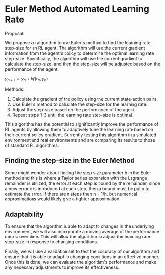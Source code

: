 # Euler Method Automated Learning Rate

Proposal:

We propose an algorithm to use Euler's method to find the learning rate step-size for an RL agent. The algorithm will use the current gradient information from the agent's policy to determine the optimal learning rate step-size. Specifically, the algorithm will use the current gradient to calculate the step-size, and then the step-size will be adjusted based on the performance of the agent.

$y_{n+1} = y_{n} + hf(t_{n},y_{n})$

Methods:

1. Calculate the gradient of the policy using the current state-action pairs.
2. Use Euler's method to calculate the step-size for the learning rate.
3. Adjust the step-size based on the performance of the agent.
4. Repeat steps 1-3 until the learning rate step-size is optimal.

This algorithm has the potential to significantly improve the performance of RL agents by allowing them to adaptively tune the learning rate based on their current policy gradient. Currently testing this algorithm in a simulated environment and real environments and are comparing its results to those of standard RL algorithms.

## Finding the step-size in the Euler Method
Some might wonder about finding the step size parameter h in the Euler method and this is where a Taylor series expansion with the Lagrange remainder is utilized, the error at each step is bound by the remainder, since a new error $\delta$ is introduced at each step, then a bound must be put x to estimate the error. If there are n steps then n = 1/h, but numerical approximations would likely give a tighter approximation. 

## Adaptability
To ensure that the algorithm is able to adapt to changes in the underlying environment, we will also incorporate a moving average of the performance metric over time. This will allow the algorithm to adjust the learning rate step-size in response to changing conditions.

Finally, we will use a validation set to test the accuracy of our algorithm and ensure that it is able to adapt to changing conditions in an effective manner. Once this is done, we can evaluate the algorithm's performance and make any necessary adjustments to improve its effectiveness.
